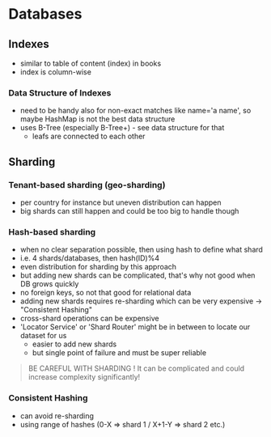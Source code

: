 # Databases

## Indexes
- similar to table of content (index) in books
- index is column-wise

### Data Structure of Indexes
- need to be handy also for non-exact matches like name='a name', 
so maybe HashMap is not the best data structure
- uses B-Tree (especially B-Tree+) - see data structure for that
  - leafs are connected to each other

## Sharding

### Tenant-based sharding (geo-sharding)
  - per country for instance but uneven distribution can happen
  - big shards can still happen and could be too big to handle though

### Hash-based sharding
  - when no clear separation possible, then using hash to define what shard
  - i.e. 4 shards/databases, then hash(ID)%4
  - even distribution for sharding by this approach
  - but adding new shards can be complicated, that's why not good when DB grows quickly
  - no foreign keys, so not that good for relational data
  - adding new shards requires re-sharding which can be very expensive -> "Consistent Hashing"
  - cross-shard operations can be expensive
  - 'Locator Service' or 'Shard Router' might  be in between to locate our dataset for us
    - easier to add new shards
    - but single point of failure and must be super reliable

> BE CAREFUL WITH SHARDING ! It can be complicated and could increase complexity significantly!

### Consistent Hashing

- can avoid re-sharding
- using range of hashes (0-X => shard 1 / X+1-Y => shard 2 etc.)


